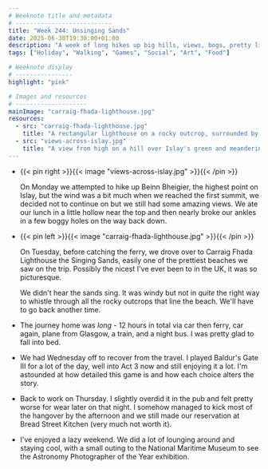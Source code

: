 ```yaml
---
# Weeknote title and metadata
# ---------------------------
title: "Week 244: Unsinging Sands"
date: 2025-06-30T19:30:00+01:00
description: "A week of long hikes up big hills, views, bogs, pretty lighthouses, beautiful beaches, travelling, Baldur's Gate, Astronomy, and a lazy weekend."
tags: ["Holiday", "Walking", "Games", "Social", "Art", "Food"]

# Weeknote display
# ----------------
highlight: "pink"

# Images and resources
# --------------------
mainImage: "carraig-fhada-lighthouse.jpg"
resources:
  - src: "carraig-fhada-lighthouse.jpg"
    title: "A rectangular lighthouse on a rocky outcrop, surrounded by yellow sand and bright blue sea water"
  - src: "views-across-islay.jpg"
    title: "A view from high on a hill over Islay's green and meandering coastline"
---
```


  *  {{< pin right >}}{{< image "views-across-islay.jpg" >}}{{< /pin >}}

      On Monday we attempted to hike up Beinn Bheigier, the highest point on Islay, but the wind was a bit much when we reached the first summit, we decided not to continue on but we still had some amazing views. We ate our lunch in a little hollow near the top and then nearly broke our ankles in a few boggy holes on the way back down.

  * {{< pin left >}}{{< image "carraig-fhada-lighthouse.jpg" >}}{{< /pin >}}

      On Tuesday, before catching the ferry, we drove over to Carraig Fhada Lighthouse the Singing Sands, easily one of the prettiest beaches we saw on the trip. Possibly the nicest I've ever been to in the UK, it was so picturesque.

      We didn't hear the sands sing. It was windy but not in _quite_ the right way to whistle through all the rocky outcrops that line the beach. We'll have to go back another time.

  * The journey home was _long_ - 12 hours in total via car then ferry, car again, plane from Glasgow, a train, and a night bus. I was pretty glad to fall into bed.

  * We had Wednesday off to recover from the travel. I played Baldur's Gate III for a lot of the day, well into Act 3 now and still enjoying it a lot. I'm astounded at how detailed this game is and how each choice alters the story.

  * Back to work on Thursday. I slightly overdid it in the pub and felt pretty worse for wear later on that night. I somehow managed to kick most of the hangover by the afternoon and we still made our reservation at Bread Street Kitchen (very much not worth it).

  * I've enjoyed a lazy weekend. We did a lot of lounging around and staying cool, with a small outing to the National Maritime Museum to see the Astronomy Photographer of the Year exhibition.
